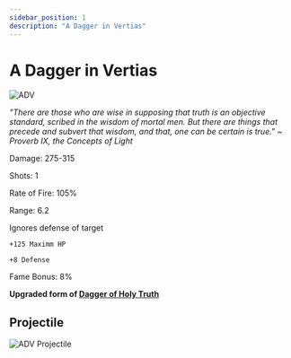 ```yaml
---
sidebar_position: 1
description: "A Dagger in Vertias"
---
```


# A Dagger in Vertias

![ADV](https://vwiki.valorserver.com/api/item/picture/a%20dagger%20in%20veritas)

<i>"There are those who are wise in supposing that truth is an objective standard, scribed in the wisdom of mortal men. But there are things that precede and subvert that wisdom, and that, one can be certain is true." ~ Proverb IX, the Concepts of Light</i>

Damage: 275-315

Shots: 1

Rate of Fire: 105%

Range: 6.2

Ignores defense of target

    +125 Maximm HP
    
    +8 Defense
        
Fame Bonus: 8%

**Upgraded form of [Dagger of Holy Truth](https://wiki.valorserver.com/docs/items/weapons/daggers/fabled/dagger_of_holy_truth)**

## Projectile

![ADV Projectile](https://cdn.discordapp.com/attachments/1160376179996496013/1170827261075783812/veritas.gif)
